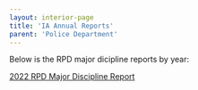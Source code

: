 ```yaml
---
layout: interior-page
title: 'IA Annual Reports'
parent: 'Police Department'
---
```


Below is the RPD major dicipline reports by year:

[2022 RPD Major Discipline Report](https://docs.google.com/spreadsheets/d/1kubWYN0UbToL5tdeK-MOyd22HbkZj1w4/edit)
